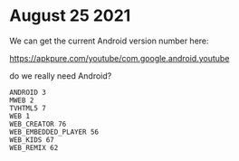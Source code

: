 # August 25 2021

We can get the current Android version number here:

https://apkpure.com/youtube/com.google.android.youtube

do we really need Android?

~~~
ANDROID 3
MWEB 2
TVHTML5 7
WEB 1
WEB_CREATOR 76
WEB_EMBEDDED_PLAYER 56
WEB_KIDS 67
WEB_REMIX 62
~~~
